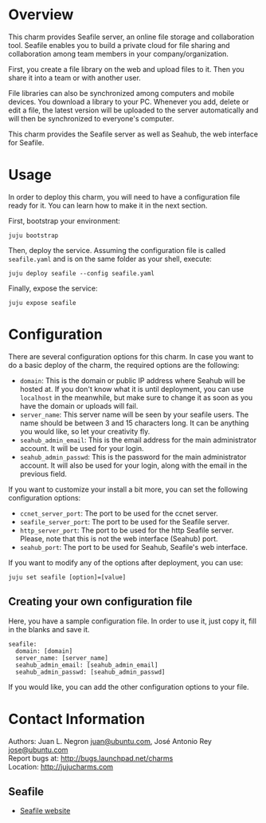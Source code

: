 # Overview

This charm provides Seafile server, an online file storage and collaboration
tool. Seafile enables you to build a private cloud for file sharing and
collaboration among team members in your company/organization. 

First, you create a file library on the web and upload files to it. Then you
share it into a team or with another user.

File libraries can also be synchronized among computers and mobile devices. You
download a library to your PC. Whenever you add, delete or edit a file, the
latest version will be uploaded to the server automatically and will then be
synchronized to everyone's computer.

This charm provides the Seafile server as well as Seahub, the web interface for
Seafile.

# Usage

In order to deploy this charm, you will need to have a configuration file ready
for it. You can learn how to make it in the next section.

First, bootstrap your environment:

    juju bootstrap

Then, deploy the service. Assuming the configuration file is called
`seafile.yaml` and is on the same folder as your shell, execute:

    juju deploy seafile --config seafile.yaml

Finally, expose the service:

    juju expose seafile

# Configuration

There are several configuration options for this charm. In case you want to do
a basic deploy of the charm, the required options are the following:

 * `domain`: This is the domain or public IP address where Seahub will be
hosted at. If you don't know what it is until deployment, you can use
`localhost` in the meanwhile, but make sure to change it as soon as you have the
domain or uploads will fail.
 * `server_name`: This server name will be seen by your seafile users. The name
should be between 3 and 15 characters long. It can be anything you would like,
so let your creativity fly.
 * `seahub_admin_email`: This is the email address for the main administrator
account. It will be used for your login.
 * `seahub_admin_passwd`: This is the password for the main administrator
account. It will also be used for your login, along with the email in the
previous field.

If you want to customize your install a bit more, you can set the following
configuration options:

 * `ccnet_server_port`: The port to be used for the ccnet server.
 * `seafile_server_port`: The port to be used for the Seafile server.
 * `http_server_port`: The port to be used for the http Seafile server. Please,
note that this is not the web interface (Seahub) port.
 * `seahub_port`: The port to be used for Seahub, Seafile's web interface.

If you want to modify any of the options after deployment, you can use:

    juju set seafile [option]=[value]

## Creating your own configuration file

Here, you have a sample configuration file. In order to use it, just copy it,
fill in the blanks and save it.

    seafile:
      domain: [domain]
      server_name: [server_name]
      seahub_admin_email: [seahub_admin_email]
      seahub_admin_passwd: [seahub_admin_passwd]

If you would like, you can add the other configuration options to your file.

# Contact Information

Authors: Juan L. Negron <juan@ubuntu.com>, José Antonio Rey <jose@ubuntu.com>  
Report bugs at: http://bugs.launchpad.net/charms  
Location: http://jujucharms.com   

## Seafile

- [Seafile website](http://seafile.com)
